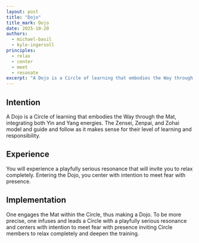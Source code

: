 ```yaml
---
layout: post
title: "Dojo"
title_mark: Dojo
date: 2025-10-20
authors:
  - michael-basil
  - kyle-ingersoll
principles:
  - relax
  - center
  - meet
  - resonate
excerpt: "A Dojo is a Circle of learning that embodies the Way through the Mat."
---
```


## Intention

A Dojo is a Circle of learning that embodies the Way through the Mat, integrating both Yin and Yang energies. The Zensei, Zenpai, and Zohai model and guide and follow as it makes sense for their level of learning and responsibility.

## Experience

You will experience a playfully serious resonance that will invite you to relax completely. Entering the Dojo, you center with intention to meet fear with presence.

## Implementation

One engages the Mat within the Circle, thus making a Dojo. To be more precise, one infuses and leads a Circle with a playfully serious resonance and centers with intention to meet fear with presence inviting Circle members to relax completely and deepen the training.
